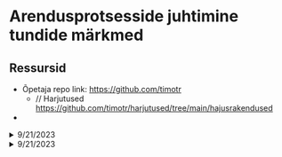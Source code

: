 # Arendusprotsesside juhtimine tundide märkmed

## Ressursid
- Õpetaja repo link: https://github.com/timotr 
    - // Harjutused https://github.com/timotr/harjutused/tree/main/hajusrakendused
- 

<details>

  <Summary>9/21/2023</Summary>

1) URLi ylesehitus:
    Mis asjad on search query parameetrid: URLi lõpus a la "?menu=1?search=test?sort=test"
    Mis asi on path: /public/new_post
    URL = www.example.com/public/new_post?menu=1?search=test?sort=test

2) Mida eeldan, et teate:
    * for tsykkel
    * muutujad
    * kuidas lugeda andmeid array/list tyypi andmestruktuuridest
    * kuidas lugeda andmeid object/Dictionary/Hashmap/map tyypi struktuuridest
    * kuidas toodelda JSON andmeid (serializing)
    * kuidas printida andmeid ekraanile

3) Mida peate voib-olla juurde oppima:
    * mis on HTTP client library
    * kuidas lisada HTTP paiseid (headers)
    * mis on search query parameetrid
    * kuidas paigaldada teiste tehtud koodi kasutades package manager'i
    * mis on laiuskraad/pikkuskraad/koordinaadid 

4) Weather forecast code:

````

/* Kasutab yr.no APIt ja JS Fetch APIt töötamiseks. */

let long = 59.4716889
let lat = 24.7382388
let URL = "https://api.met.no/weatherapi/locationforecast/2.0/compact?lat=59.4716889&lon=24.7382388"

async function logForecast() {
    const response = await fetch(URL);
    const forecast = await response.json();

    console.log('The weather forecast for Tallinn for the next 24h is:')

    for (let i = 0; i < 24; i++) {
        console.log(forecast.properties.timeseries[i].time + ': ' + forecast.properties.timeseries[i].data.instant.details.air_temperature + ' celsius');
    }
}

````

</details>

<details>
  <Summary>9/21/2023</Summary>

1) Alustasime: https://nodejs.org/en/docs/guides/getting-started-guide (Hello world app!)
2) funktsioonid: 
- nameless/anonymous function, näiteks sum = (a,b) => {return a+b;}
- callback function, näiteks sum = (a,b) => a+b;

</details>